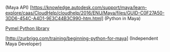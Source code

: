 (Maya API)
[https://knowledge.autodesk.com/support/maya/learn-explore/caas/CloudHelp/cloudhelp/2016/ENU/Maya/files/GUID-C0F27A50-3DD6-454C-A4D1-9E3C44B3C990-htm.html] (Python in Maya)

[Pymel Python library](https://github.com/LumaPictures/pymel) 

[http://zurbrigg.com/training/beginning-python-for-maya] (Independent Maya Developer)


